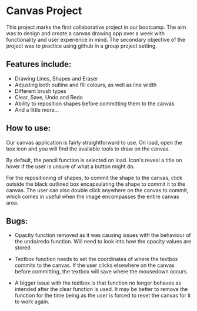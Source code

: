 # Canvas Project

This project marks the first collaborative project in our bootcamp. The aim was to design and create a canvas drawing app over a week with functionality and user experience in mind. The secondary objective of the project was to practice using github in a group project setting.

## Features include:

* Drawing Lines, Shapes and Eraser 
* Adjusting both outline and fill colours, as well as line width
* Different brush types
* Clear, Save, Undo and Redo
* Ability to reposition shapes before committing them to the canvas
* And a little more...

## How to use:

Our canvas application is fairly straightforward to use. On load, open the box icon and you will find the available tools to draw on the canvas.

By default, the pencil function is selected on load. Icon's reveal a title on hover if the user is unsure of what a button might do.

For the repositioning of shapes, to commit the shape to the canvas, click outside the black outlined box encapsulating the shape to commit it to the canvas. The user can also double click anywhere on the canvas to commit, which comes in useful when the image encompasses the entire canvas area.

## Bugs:

* Opacity function removed as it was causing issues with the behaviour of the undo/redo function. Will need to look into how the opacity values are stored

* Textbox function needs to set the coordinates of where the textbox commits to the canvas. If the user clicks elsewhere on the canvas before committing, the textbox will save where the mousedown occurs.

* A bigger issue with the textbox is that function no longer behaves as intended after the clear function is used. It may be better to remove the function for the time being as the user is forced to reset the canvas for it to work again.